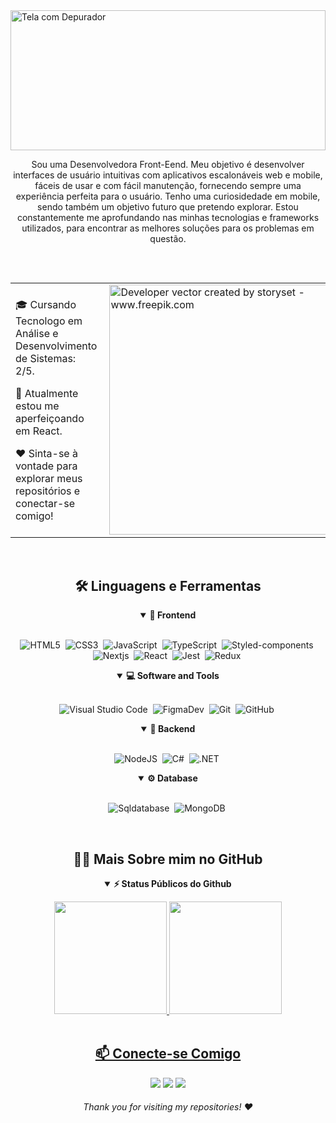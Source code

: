 <img alt="Tela com Depurador" src="https://ijnet.org/sites/default/files/styles/full_width_node/public/story/2021-10/chris-ried-ieic5Tq8YMk-unsplash.jpg?h=0c24f139&itok=-PHiVj3I" width=100% height=224>

<p align="center">
Sou uma Desenvolvedora Front-Eend. 
Meu objetivo é desenvolver interfaces de usuário intuitivas com aplicativos escalonáveis web e mobile, fáceis de usar e com fácil manutenção, fornecendo sempre uma experiência perfeita para o usuário. 
Tenho uma curiosidedade em mobile, sendo também um objetivo futuro que pretendo explorar. Estou constantemente me aprofundando nas minhas tecnologias e frameworks utilizados, para encontrar as melhores soluções para os problemas em questão.
</p>

## 

<br>
<div style="display: flex; justify-content: center; width: 100%;">
  <table style="border: 0px; width: auto;">
    <tr style="border: 0px;">
      <td style="border: 0px; padding-right: 12px;">
        <p>🎓 Cursando Tecnologo em Análise e Desenvolvimento de Sistemas: 2/5.</p>
        <p>🔭 Atualmente estou me aperfeiçoando em React.</p>
        <p>❤️ Sinta-se à vontade para explorar meus repositórios e conectar-se comigo!</p>
      </td>
      <td style="border: 0px;">
        <img alt="Developer vector created by storyset - www.freepik.com" height="400" src="https://user-images.githubusercontent.com/97471199/230774187-e482399b-492c-4c17-a831-0314bf90526e.png">
      </td>
    </tr>
  </table>
</div>
<br>

<div align = "center">

<h2 align="center">🛠️ Linguagens e Ferramentas</h2>

<details open>
<summary><b>🎨 Frontend</b></summary>
<br>

![HTML5](https://img.shields.io/badge/-HTML5-E34F26?style=for-the-badge&logo=html5&logoColor=white)&nbsp;
![CSS3](https://img.shields.io/badge/css3-%231572B6.svg?style=for-the-badge&logo=css3&logoColor=white)&nbsp;
![JavaScript](https://img.shields.io/badge/Javascript-F7DF1E.svg?style=for-the-badge&logo=javascript&logoColor=black)&nbsp;
![TypeScript](https://img.shields.io/badge/typescript-%23007ACC.svg?style=for-the-badge&logo=typescript&logoColor=white)&nbsp;
![Styled-components](https://img.shields.io/badge/styled--components-DB7093?style=for-the-badge&logo=styled-components&logoColor=white)&nbsp;
![Nextjs](https://img.shields.io/badge/next%20js-000000?style=for-the-badge&logo=nextdotjs&logoColor=white)&nbsp;
![React](https://img.shields.io/badge/react-%2320232a.svg?style=for-the-badge&logo=react&logoColor=%2361DAFB)&nbsp;
![Jest](https://img.shields.io/badge/Jest-C21325?style=for-the-badge&logo=jest&logoColor=white)&nbsp;
![Redux](https://img.shields.io/badge/REDUX-C21325?style=for-the-badge&logo=redux&logoColor=white)&nbsp;
</details>

<details open>
<summary><b>💻 Software and Tools</b></summary>
<br>

![Visual Studio Code](https://img.shields.io/badge/-VSCODE-007ACC?style=for-the-badge&&logo=visual-studio-code&logoColor=white)&nbsp;
![FigmaDev](https://img.shields.io/badge/figma-%23F24E1E.svg?style=for-the-badge&logo=figmadev&logoColor=white)&nbsp;
![Git](https://img.shields.io/badge/-git-red?style=for-the-badge&logo=Git&logoColor=white)&nbsp;
![GitHub](https://img.shields.io/badge/-GitHub-181717?style=for-the-badge&logo=github)&nbsp;
</details>

<details open>
<summary><b>🧰 Backend</b></summary>
<br>

![NodeJS](https://img.shields.io/badge/node.js-6DA55F?style=for-the-badge&logo=node.js&logoColor=white)&nbsp;
![C#](https://img.shields.io/badge/C+-C21325?style=for-the-badge&logo=c+&logoColor=white)&nbsp;
![.NET](https://img.shields.io/badge/.NET-C21325?style=for-the-badge&logo=&logoColor=white)&nbsp;
</details>


<details open>
<summary><b>⚙️ Database</b></summary>
<br>

![Sqldatabase](https://img.shields.io/badge/sql-%23316192.svg?style=for-the-badge&logo=sqldatabase&logoColor=white)&nbsp;
![MongoDB](https://img.shields.io/badge/MongoDB-%234ea94b.svg?style=for-the-badge&logo=mongodb&logoColor=white)&nbsp;
</details>
<br>

<h2 align="center">👩‍💻 Mais Sobre mim no GitHub</h2>

<details open>
<summary><b>⚡ Status Públicos do Github</b></summary>
<p align="center">
 <div>
   <a href="https://github.com/LorraineF-A">
   <img height="180em" src="https://github-readme-stats.vercel.app/api?username=LorraineF-A&show_icons=true&theme=jolly&include_all_commits=true&count_private=true"/>
   <img height="180em" src="https://github-readme-stats.vercel.app/api/top-langs/?username=LorraineF-A&layout=compact&langs_count=6&theme=jolly"/>
</div>
</details>

<br>
 
<h2 align="center">📫 Conecte-se Comigo</h2>

<div align = "center">

<div> 
  <a href = "mailto:lorrainef39@gmail.com"><img src="https://img.shields.io/badge/-Gmail-%23333?style=for-the-badge&logo=gmail&logoColor=white" target="_blank"></a>
  <a href="https://discord.gg/Lorraine#3400" target="_blank"><img src="https://img.shields.io/badge/Discord-7289DA?style=for-the-badge&logo=discord&logoColor=white" target="_blank"></a>
  <a href="https://www.linkedin.com/in/lorraine-fernandes-codegirl/" target="_blank"><img src="https://img.shields.io/badge/-LinkedIn-%230077B5?style=for-the-badge&logo=linkedin&logoColor=white" target="_blank"></a> 
</div>

<h6 align="center">Thank you for visiting my repositories! ❤️ </h6>
